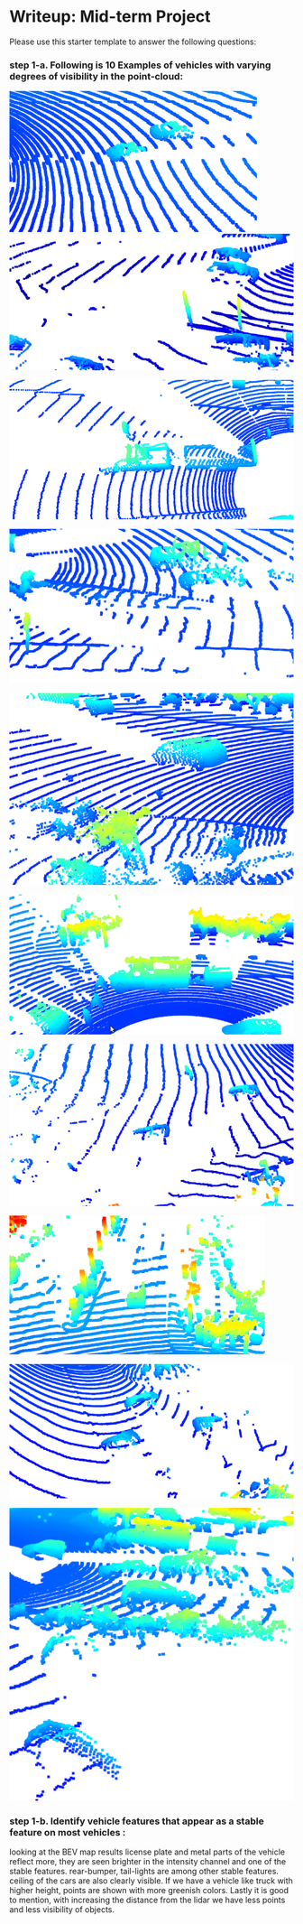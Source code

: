 # Writeup: Mid-term Project

Please use this starter template to answer the following questions:

### step 1-a. Following is 10 Examples of vehicles with varying degrees of visibility in the point-cloud:

![alt text](https://github.com/PardisTaghavi/nd013-c2-fusion-starter/blob/main/img/test1.png)
![alt text](https://github.com/PardisTaghavi/nd013-c2-fusion-starter/blob/main/img/test2.png)

![alt text](https://github.com/PardisTaghavi/nd013-c2-fusion-starter/blob/main/img/test3.png)

![alt text](https://github.com/PardisTaghavi/nd013-c2-fusion-starter/blob/main/img/test4.png)

![alt text](https://github.com/PardisTaghavi/nd013-c2-fusion-starter/blob/main/img/test5.png)

![alt text](https://github.com/PardisTaghavi/nd013-c2-fusion-starter/blob/main/img/test6.png)

![alt text](https://github.com/PardisTaghavi/nd013-c2-fusion-starter/blob/main/img/test7.png)

![alt text](https://github.com/PardisTaghavi/nd013-c2-fusion-starter/blob/main/img/test8.png)

![alt text](https://github.com/PardisTaghavi/nd013-c2-fusion-starter/blob/main/img/test9.png)

![alt text](https://github.com/PardisTaghavi/nd013-c2-fusion-starter/blob/main/img/test10.png)




### step 1-b. Identify vehicle features that appear as a stable feature on most vehicles :

looking at the BEV map results license plate and metal parts of the vehicle reflect more, they are seen brighter in the intensity channel and one of the stable features.
rear-bumper, tail-lights are among other stable features.
ceiling of the cars are also clearly visible. If we have a vehicle like truck with higher height, points are shown with more greenish colors.
Lastly it is good to mention, with increasing the distance from the lidar we have less points and less visibility of objects.


